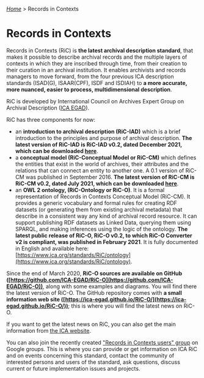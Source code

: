 [_Home_](index.md) > Records in Contexts


# Records in Contexts

Records in Contexts (RiC) is __the latest archival description standard__, that makes it possible to describe archival records and the multiple layers of contexts in which they are inscribed through time, from their creation to their curation in an archival institution. It enables archivists and records managers to move forward, from the four previous ICA description standards (ISAD(G), ISAAR(CPF), ISDF and ISDIAH) to __a more accurate, more nuanced, easier to process, multidimensional description__.

RiC is developed by International Council on Archives Expert Group on Archival Description ([ICA EGAD](https://www.ica.org/en/about-egad)).

RiC has three components for now:

- an __introduction to archival description (RiC-IAD)__ which is a brief introduction to the principles and purpose of archival description. __The latest version of RiC-IAD is RiC-IAD v0.2, dated December 2021, which can be downloaded [here](https://www.ica.org/sites/default/files/ric-iad-02_0_0.pdf)__.
- a __conceptual model (RiC-Conceptual Model or RiC-CM)__ which defines the entities that exist in the world of archives, their attributes and the relations that can connect an entity to another one. A 0.1 version of RiC-CM was published in September 2016. __The latest version of RiC-CM is RiC-CM v0.2, dated July 2021, which can be downloaded [here](https://www.ica.org/sites/default/files/ric-cm-02_july2021_0.pdf)__.
- an __OWL 2 ontology, (RiC-Ontology or RiC-O)__. It is a formal representation of Records in Contexts Conceptual Model (RiC-CM). It provides a generic vocabulary and formal rules for creating RDF datasets (or generating them from existing archival metadata) that describe in a consistent way any kind of archival record resource. It can support publishing RDF datasets as Linked Data, querying them using SPARQL, and making inferences using the logic of the ontology. __The latest public release of RiC-O, RiC-O v0.2, to which RiC-O Converter v2 is compliant, was published in February 2021__. It is fully documented in English and available here: [https://www.ica.org/standards/RiC/ontology](https://www.ica.org/standards/RiC/ontology).

Since the end of March 2020, __RiC-O sources are available on GitHub ([https://github.com/ICA-EGAD/RiC-O](https://github.com/ICA-EGAD/RiC-O))__, along with some examples and diagrams. You will find there the latest version of RiC-O. The GitHub repository comes with __a small information web site ([https://ica-egad.github.io/RiC-O/](https://ica-egad.github.io/RiC-O/))__; this is where you will find the latest news on RiC-O.

If you want to get the latest news on RiC, you can also get the main information from [the ICA website](https://www.ica.org/en).

You can also join the recently created ["Records in Contexts users" group](https://groups.google.com/g/Records_in_Contexts_users) on Google groups. This is where you can provide or get information on ICA RiC and on events concerning this standard, contact the community of interested persons and users of the standard, ask questions, discuss current or future implementation issues and projects.



